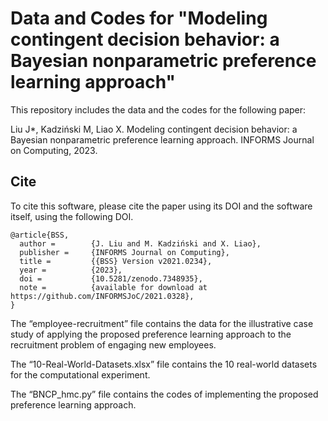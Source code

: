 # Data and Codes for "Modeling contingent decision behavior: a Bayesian nonparametric preference learning approach"

This repository includes the data and the codes for the following paper:

Liu J*, Kadziński M, Liao X. Modeling contingent decision behavior: a Bayesian nonparametric preference learning approach. INFORMS Journal on Computing, 2023.

## Cite

To cite this software, please cite the paper using its DOI and the software itself, using the following DOI.

```
@article{BSS,
  author =        {J. Liu and M. Kadziński and X. Liao},
  publisher =     {INFORMS Journal on Computing},
  title =         {{BSS} Version v2021.0234},
  year =          {2023},
  doi =           {10.5281/zenodo.7348935},
  note =          {available for download at https://github.com/INFORMSJoC/2021.0328},
} 
```

The “employee-recruitment” file contains the data for the illustrative case study of applying the proposed preference learning approach to the recruitment problem of engaging new employees.

The “10-Real-World-Datasets.xlsx” file contains the 10 real-world datasets for the computational experiment.

The “BNCP_hmc.py” file contains the codes of implementing the proposed preference learning approach.
